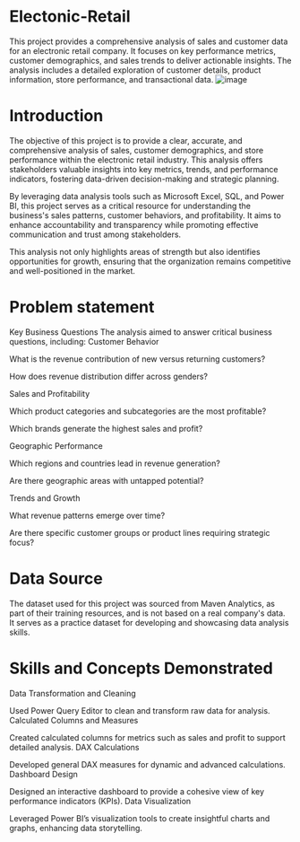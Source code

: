 # Electonic-Retail
This project provides a comprehensive analysis of sales and customer data for an electronic retail company. It focuses on key performance metrics, customer demographics, and sales trends to deliver actionable insights. The analysis includes a detailed exploration of customer details, product information, store performance, and transactional data.
![image](https://github.com/user-attachments/assets/f137d64f-8bef-4d25-8485-7d2c9c8b58ac)
# Introduction 
The objective of this project is to provide a clear, accurate, and comprehensive analysis of sales, customer demographics, and store performance within the electronic retail industry. This analysis offers stakeholders valuable insights into key metrics, trends, and performance indicators, fostering data-driven decision-making and strategic planning.

By leveraging data analysis tools such as Microsoft Excel, SQL, and Power BI, this project serves as a critical resource for understanding the business's sales patterns, customer behaviors, and profitability. It aims to enhance accountability and transparency while promoting effective communication and trust among stakeholders.

This analysis not only highlights areas of strength but also identifies opportunities for growth, ensuring that the organization remains competitive and well-positioned in the market.
# Problem statement 
Key Business Questions
The analysis aimed to answer critical business questions, including:
Customer Behavior

What is the revenue contribution of new versus returning customers?

How does revenue distribution differ across genders?

Sales and Profitability

Which product categories and subcategories are the most profitable?

Which brands generate the highest sales and profit?

Geographic Performance

Which regions and countries lead in revenue generation?

Are there geographic areas with untapped potential?

Trends and Growth

What revenue patterns emerge over time?

Are there specific customer groups or product lines requiring strategic focus?

# Data Source 
The dataset used for this project was sourced from Maven Analytics, as part of their training resources, and is not based on a real company's data. It serves as a practice dataset for developing and showcasing data analysis skills.
# Skills and Concepts Demonstrated
Data Transformation and Cleaning

Used Power Query Editor to clean and transform raw data for analysis.
Calculated Columns and Measures

Created calculated columns for metrics such as sales and profit to support detailed analysis.
DAX Calculations

Developed general DAX measures for dynamic and advanced calculations.
Dashboard Design

Designed an interactive dashboard to provide a cohesive view of key performance indicators (KPIs).
Data Visualization

Leveraged Power BI’s visualization tools to create insightful charts and graphs, enhancing data storytelling.
